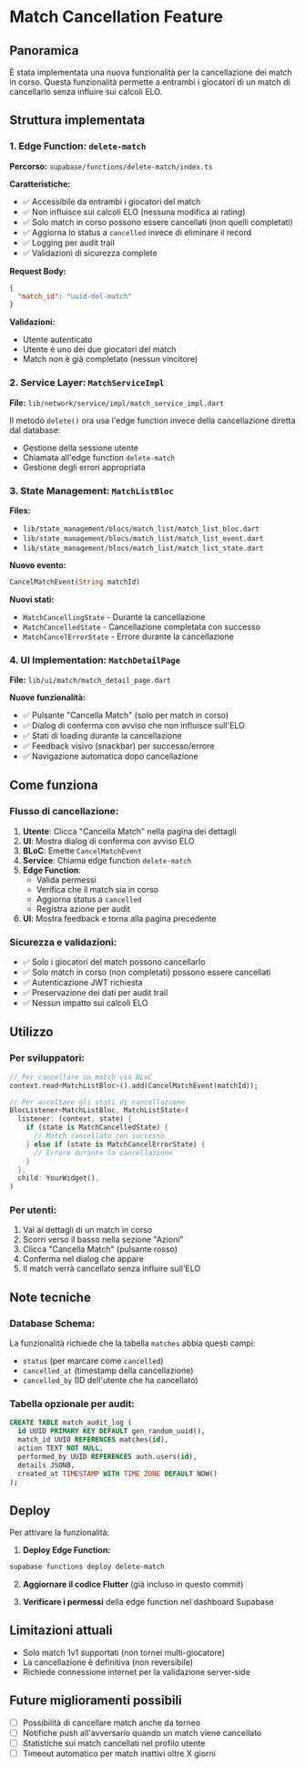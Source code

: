 # Match Cancellation Feature

## Panoramica
È stata implementata una nuova funzionalità per la cancellazione dei match in corso. Questa funzionalità permette a entrambi i giocatori di un match di cancellarlo senza influire sui calcoli ELO.

## Struttura implementata

### 1. Edge Function: `delete-match`
**Percorso:** `supabase/functions/delete-match/index.ts`

**Caratteristiche:**
- ✅ Accessibile da entrambi i giocatori del match
- ✅ Non influisce sui calcoli ELO (nessuna modifica ai rating)
- ✅ Solo match in corso possono essere cancellati (non quelli completati)
- ✅ Aggiorna lo status a `cancelled` invece di eliminare il record
- ✅ Logging per audit trail
- ✅ Validazioni di sicurezza complete

**Request Body:**
```json
{
  "match_id": "uuid-del-match"
}
```

**Validazioni:**
- Utente autenticato
- Utente è uno dei due giocatori del match
- Match non è già completato (nessun vincitore)

### 2. Service Layer: `MatchServiceImpl`
**File:** `lib/network/service/impl/match_service_impl.dart`

Il metodo `delete()` ora usa l'edge function invece della cancellazione diretta dal database:
- Gestione della sessione utente
- Chiamata all'edge function `delete-match`
- Gestione degli errori appropriata

### 3. State Management: `MatchListBloc`
**Files:**
- `lib/state_management/blocs/match_list/match_list_bloc.dart`
- `lib/state_management/blocs/match_list/match_list_event.dart`
- `lib/state_management/blocs/match_list/match_list_state.dart`

**Nuovo evento:**
```dart
CancelMatchEvent(String matchId)
```

**Nuovi stati:**
- `MatchCancellingState` - Durante la cancellazione
- `MatchCancelledState` - Cancellazione completata con successo
- `MatchCancelErrorState` - Errore durante la cancellazione

### 4. UI Implementation: `MatchDetailPage`
**File:** `lib/ui/match/match_detail_page.dart`

**Nuove funzionalità:**
- ✅ Pulsante "Cancella Match" (solo per match in corso)
- ✅ Dialog di conferma con avviso che non influisce sull'ELO
- ✅ Stati di loading durante la cancellazione
- ✅ Feedback visivo (snackbar) per successo/errore
- ✅ Navigazione automatica dopo cancellazione

## Come funziona

### Flusso di cancellazione:
1. **Utente**: Clicca "Cancella Match" nella pagina dei dettagli
2. **UI**: Mostra dialog di conferma con avviso ELO
3. **BLoC**: Emette `CancelMatchEvent`
4. **Service**: Chiama edge function `delete-match`
5. **Edge Function**: 
   - Valida permessi
   - Verifica che il match sia in corso
   - Aggiorna status a `cancelled`
   - Registra azione per audit
6. **UI**: Mostra feedback e torna alla pagina precedente

### Sicurezza e validazioni:
- ✅ Solo i giocatori del match possono cancellarlo
- ✅ Solo match in corso (non completati) possono essere cancellati
- ✅ Autenticazione JWT richiesta
- ✅ Preservazione dei dati per audit trail
- ✅ Nessun impatto sui calcoli ELO

## Utilizzo

### Per sviluppatori:
```dart
// Per cancellare un match via BLoC
context.read<MatchListBloc>().add(CancelMatchEvent(matchId));

// Per ascoltare gli stati di cancellazione
BlocListener<MatchListBloc, MatchListState>(
  listener: (context, state) {
    if (state is MatchCancelledState) {
      // Match cancellato con successo
    } else if (state is MatchCancelErrorState) {
      // Errore durante la cancellazione
    }
  },
  child: YourWidget(),
)
```

### Per utenti:
1. Vai ai dettagli di un match in corso
2. Scorri verso il basso nella sezione "Azioni"
3. Clicca "Cancella Match" (pulsante rosso)
4. Conferma nel dialog che appare
5. Il match verrà cancellato senza influire sull'ELO

## Note tecniche

### Database Schema:
La funzionalità richiede che la tabella `matches` abbia questi campi:
- `status` (per marcare come `cancelled`)
- `cancelled_at` (timestamp della cancellazione)  
- `cancelled_by` (ID dell'utente che ha cancellato)

### Tabella opzionale per audit:
```sql
CREATE TABLE match_audit_log (
  id UUID PRIMARY KEY DEFAULT gen_random_uuid(),
  match_id UUID REFERENCES matches(id),
  action TEXT NOT NULL,
  performed_by UUID REFERENCES auth.users(id),
  details JSONB,
  created_at TIMESTAMP WITH TIME ZONE DEFAULT NOW()
);
```

## Deploy
Per attivare la funzionalità:

1. **Deploy Edge Function:**
```bash
supabase functions deploy delete-match
```

2. **Aggiornare il codice Flutter** (già incluso in questo commit)

3. **Verificare i permessi** della edge function nel dashboard Supabase

## Limitazioni attuali
- Solo match 1v1 supportati (non tornei multi-giocatore)
- La cancellazione è definitiva (non reversibile)
- Richiede connessione internet per la validazione server-side

## Future miglioramenti possibili
- [ ] Possibilità di cancellare match anche da torneo
- [ ] Notifiche push all'avversario quando un match viene cancellato
- [ ] Statistiche sui match cancellati nel profilo utente
- [ ] Timeout automatico per match inattivi oltre X giorni 